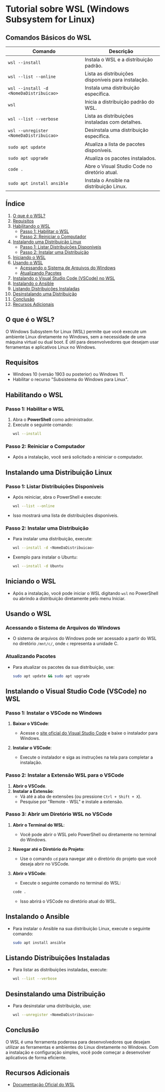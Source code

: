# Tutorial sobre WSL (Windows Subsystem for Linux)

## Comandos Básicos do WSL

| Comando                                 | Descrição                                           |
| --------------------------------------- | --------------------------------------------------- |
| `wsl --install`                         | Instala o WSL e a distribuição padrão.              |
| `wsl --list --online`                   | Lista as distribuições disponíveis para instalação. |
| `wsl --install -d <NomeDaDistribuicao>` | Instala uma distribuição específica.                |
| `wsl`                                   | Inicia a distribuição padrão do WSL.                |
| `wsl --list --verbose`                  | Lista as distribuições instaladas com detalhes.     |
| `wsl --unregister <NomeDaDistribuicao>` | Desinstala uma distribuição específica.             |
| `sudo apt update`                       | Atualiza a lista de pacotes disponíveis.            |
| `sudo apt upgrade`                      | Atualiza os pacotes instalados.                     |
| `code .`                                | Abre o Visual Studio Code no diretório atual.       |
| `sudo apt install ansible`              | Instala o Ansible na distribuição Linux.            |

## Índice

1. [O que é o WSL?](#o-que-é-o-wsl)
2. [Requisitos](#requisitos)
3. [Habilitando o WSL](#habilitando-o-wsl)
   - [Passo 1: Habilitar o WSL](#passo-1-habilitar-o-wsl)
   - [Passo 2: Reiniciar o Computador](#passo-2-reiniciar-o-computador)
4. [Instalando uma Distribuição Linux](#instalando-uma-distribuição-linux)
   - [Passo 1: Listar Distribuições Disponíveis](#passo-1-listar-distribuições-disponíveis)
   - [Passo 2: Instalar uma Distribuição](#passo-2-instalar-uma-distribuição)
5. [Iniciando o WSL](#iniciando-o-wsl)
6. [Usando o WSL](#usando-o-wsl)
   - [Acessando o Sistema de Arquivos do Windows](#acessando-o-sistema-de-arquivos-do-windows)
   - [Atualizando Pacotes](#atualizando-pacotes)
7. [Instalando o Visual Studio Code (VSCode) no WSL](#instalando-o-visual-studio-code-vscode-no-wsl)
8. [Instalando o Ansible](#instalando-o-ansible)
9. [Listando Distribuições Instaladas](#listando-distribuições-instaladas)
10. [Desinstalando uma Distribuição](#desinstalando-uma-distribuição)
11. [Conclusão](#conclusão)
12. [Recursos Adicionais](#recursos-adicionais)

## O que é o WSL?

O Windows Subsystem for Linux (WSL) permite que você execute um ambiente Linux diretamente no Windows, sem a necessidade de uma máquina virtual ou dual boot. É útil para desenvolvedores que desejam usar ferramentas e aplicativos Linux no Windows.

## Requisitos

- Windows 10 (versão 1903 ou posterior) ou Windows 11.
- Habilitar o recurso "Subsistema do Windows para Linux".

## Habilitando o WSL

### Passo 1: Habilitar o WSL

1. Abra o **PowerShell** como administrador.
2. Execute o seguinte comando:
   ```bash
   wsl --install
   ```

### Passo 2: Reiniciar o Computador

- Após a instalação, você será solicitado a reiniciar o computador.

## Instalando uma Distribuição Linux

### Passo 1: Listar Distribuições Disponíveis

- Após reiniciar, abra o PowerShell e execute:
  ```bash
  wsl --list --online
  ```
- Isso mostrará uma lista de distribuições disponíveis.

### Passo 2: Instalar uma Distribuição

- Para instalar uma distribuição, execute:
  ```bash
  wsl --install -d <NomeDaDistribuicao>
  ```
- Exemplo para instalar o Ubuntu:
  ```bash
  wsl --install -d Ubuntu
  ```

## Iniciando o WSL

- Após a instalação, você pode iniciar o WSL digitando `wsl` no PowerShell ou abrindo a distribuição diretamente pelo menu Iniciar.

## Usando o WSL

### Acessando o Sistema de Arquivos do Windows

- O sistema de arquivos do Windows pode ser acessado a partir do WSL no diretório `/mnt/c/`, onde `c` representa a unidade C.

### Atualizando Pacotes

- Para atualizar os pacotes da sua distribuição, use:
  ```bash
  sudo apt update && sudo apt upgrade
  ```

## Instalando o Visual Studio Code (VSCode) no WSL

### Passo 1: Instalar o VSCode no Windows

1. **Baixar o VSCode**:

   - Acesse o [site oficial do Visual Studio Code](https://code.visualstudio.com/) e baixe o instalador para Windows.

2. **Instalar o VSCode**:
   - Execute o instalador e siga as instruções na tela para completar a instalação.

### Passo 2: Instalar a Extensão WSL para o VSCode

1. **Abrir o VSCode**.
2. **Instalar a Extensão**:
   - Vá até a aba de extensões (ou pressione `Ctrl + Shift + X`).
   - Pesquise por "Remote - WSL" e instale a extensão.

### Passo 3: Abrir um Diretório WSL no VSCode

1. **Abrir o Terminal do WSL**:

   - Você pode abrir o WSL pelo PowerShell ou diretamente no terminal do Windows.

2. **Navegar até o Diretório do Projeto**:

   - Use o comando `cd` para navegar até o diretório do projeto que você deseja abrir no VSCode.

3. **Abrir o VSCode**:
   - Execute o seguinte comando no terminal do WSL:
   ```bash
   code .
   ```
   - Isso abrirá o VSCode no diretório atual do WSL.

## Instalando o Ansible

- Para instalar o Ansible na sua distribuição Linux, execute o seguinte comando:
  ```bash
  sudo apt install ansible
  ```

## Listando Distribuições Instaladas

- Para listar as distribuições instaladas, execute:
  ```bash
  wsl --list --verbose
  ```

## Desinstalando uma Distribuição

- Para desinstalar uma distribuição, use:
  ```bash
  wsl --unregister <NomeDaDistribuicao>
  ```

## Conclusão

O WSL é uma ferramenta poderosa para desenvolvedores que desejam utilizar as ferramentas e ambientes do Linux diretamente no Windows. Com a instalação e configuração simples, você pode começar a desenvolver aplicativos de forma eficiente.

## Recursos Adicionais

- [Documentação Oficial do WSL](https://docs.microsoft.com/pt-br/windows/wsl/)
